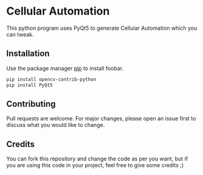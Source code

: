 # Cellular Automation

This python program uses PyQt5 to generate Cellular Automation which you can tweak.

## Installation

Use the package manager [pip](https://pip.pypa.io/en/stable/) to install foobar.

```bash
pip install opencv-contrib-python
pip install PyQt5
```

## Contributing
Pull requests are welcome. For major changes, please open an issue first to discuss what you would like to change.

## Credits
You can fork this repository and change the code as per you want, but if you are using this code in your project, feel  free to give some credits ;)